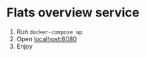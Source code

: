 # Flats overview service
1. Run `docker-compose up`
2. Open [localhost:8080](http://localhost:8080)
3. Enjoy